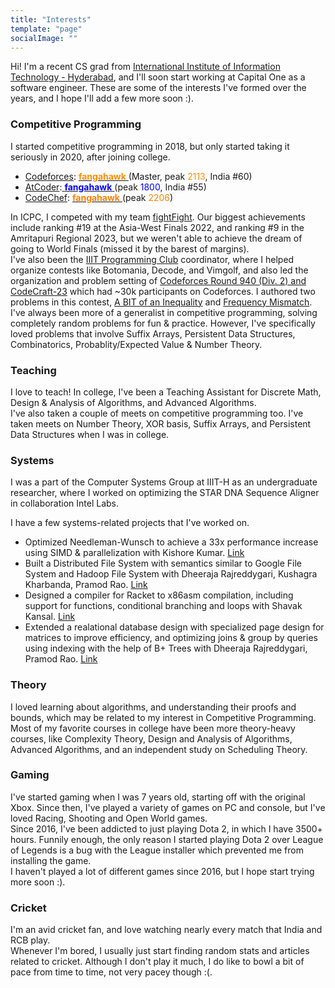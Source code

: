 ```yaml
---
title: "Interests"
template: "page"
socialImage: ""
---
```

Hi! I'm a recent CS grad from [International Institute of Information Technology - Hyderabad](https://iiit.ac.in/), and I'll soon start working at Capital One as a software engineer. These are some of the interests I've formed over the years, and I hope I'll add a few more soon :).

### Competitive Programming
I started competitive programming in 2018, but only started taking it seriously in 2020, after joining college.
- [Codeforces](https://codeforces.com/): [<span style="color:#ff8c00;"> **fangahawk** </span>](https://codeforces.com/profile/fangahawk) (Master, peak <span style="color:#ff8c00;">2113</span>, India #60)
- [AtCoder](https://atcoder.jp/):[<span style="color:#0000FF;"> **fangahawk** </span>](https://atcoder.jp/users/fangahawk) (peak <span style="color:#0000ff;">1800</span>, India #55)
- [CodeChef](https://www.codechef.com/): [<span style="color:#FF7F00;"> **fangahawk** </span>](https://www.codechef.com/users/fangahawk) (peak <span style="color:#ff7f00;">2206</span>)

In ICPC, I competed with my team [fightFight](https://icpc.global/ICPCID/TZ9TTE89PS7A). Our biggest achievements include ranking #19 at the Asia-West Finals 2022, and ranking #9 in the Amritapuri Regional 2023, but we weren't able to achieve the dream of going to World Finals (missed it by the barest of margins).\
I've also been the [IIIT Programming Club](https://iiit-programming-club.github.io/) coordinator, where I helped organize contests like Botomania, Decode, and Vimgolf, and also led the organization and problem setting of [Codeforces Round 940 (Div. 2) and CodeCraft-23](https://codeforces.com/contest/1957) which had ~30k participants on Codeforces. I authored two problems in this contest, [A BIT of an Inequality](https://codeforces.com/contest/1957/problem/D) and [Frequency Mismatch](https://codeforces.com/contest/1957/problem/F2).\
I've always been more of a generalist in competitive programming, solving completely random problems for fun & practice. However, I've specifically loved problems that involve Suffix Arrays, Persistent Data Structures, Combinatorics, Probablity/Expected Value & Number Theory.
### Teaching
I love to teach! In college, I've been a Teaching Assistant for Discrete Math, Design & Analysis of Algorithms, and Advanced Algorithms.\
I've also taken a couple of meets on competitive programming too. I've taken meets on Number Theory, XOR basis, Suffix Arrays, and Persistent Data Structures when I was in college.
### Systems
I was a part of the Computer Systems Group at IIIT-H as an undergraduate researcher, where I worked on optimizing the STAR DNA Sequence Aligner in collaboration Intel Labs.

I have a few systems-related projects that I've worked on.
- Optimized Needleman-Wunsch to achieve a 33x performance increase using SIMD & parallelization with Kishore Kumar. [Link](https://github.com/akcube/Sewing-machine)
- Built a Distributed File System with semantics similar to Google File System and Hadoop File System with Dheeraja Rajreddygari, Kushagra Kharbanda, Pramod Rao. [Link](https://github.com/PramodRaoB/hybrid-distributed-file-system)
- Designed a compiler for Racket to x86asm compilation, including support for functions, conditional branching and loops with Shavak Kansal. [Link](https://github.com/Vidit-Jain/racket-compiler)
- Extended a realational database design with specialized page design for matrices to improve efficiency, and optimizing joins & group by queries using indexing with the help of B+ Trees with Dheeraja Rajreddygari, Pramod Rao. [Link](https://github.com/Vidit-Jain/relational-db)

### Theory
I loved learning about algorithms, and understanding their proofs and bounds, which may be related to my interest in Competitive Programming.
Most of my favorite courses in college have been more theory-heavy courses, like Complexity Theory, Design and Analysis of Algorithms, Advanced Algorithms, and an independent study on Scheduling Theory.

### Gaming
I've started gaming when I was 7 years old, starting off with the original Xbox. Since then, I've played a variety of games on PC and console, but I've loved Racing, Shooting and Open World games.\
Since 2016, I've been addicted to just playing Dota 2, in which I have 3500+ hours. Funnily enough, the only reason I started playing Dota 2 over League of Legends is a bug with the League installer which prevented me from installing the game.\
I haven't played a lot of different games since 2016, but I hope start trying more soon :).

### Cricket
I'm an avid cricket fan, and love watching nearly every match that India and RCB play.\
Whenever I'm bored, I usually just start finding random stats and articles related to cricket. Although I don't play it much, I do like to bowl a bit of pace from time to time, not very pacey though :(.

